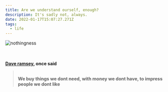 ```yaml
---
title: Are we understand ourself, enough?
description: It's sadly not, always.
date: 2022-01-17T15:07:27.271Z
tags:
  - life
---
```

![nothingness]( "nothingness")

\
\
**[Dave ramsey](https://www.ramseysolutions.com/), once said**

> \
> **We buy things we dont need, with money we dont have, to impress people we dont like**